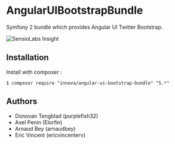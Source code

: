 # AngularUIBootstrapBundle

Symfony 2 bundle which provides Angular UI Twitter Bootstrap.

![SensioLabs Insight][1]

## Installation

Install with composer :
	
	$ composer require "innova/angular-ui-bootstrap-bundle" "5.*"

## Authors

* Donovan Tengblad (purplefish32)
* Axel Penin (Elorfin)
* Arnaud Bey (arnaudbey)
* Eric Vincent (ericvincenterv)

[1]: https://insight.sensiolabs.com/projects/25fcac95-120c-4992-9f2d-4f4f193705e7/small.png
